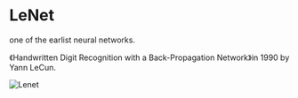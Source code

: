 # LeNet
one of the earlist neural networks.

《Handwritten Digit Recognition with a Back-Propagation Network》in 1990 by Yann LeCun.

![Lenet](https://user-images.githubusercontent.com/90029306/185740006-b5aa1f04-f353-4005-a70c-a0e1dc5c90ab.png)
